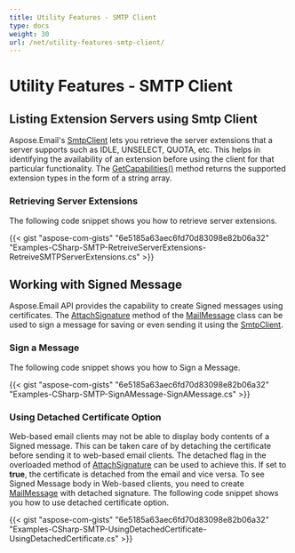```yaml
---
title: Utility Features - SMTP Client
type: docs
weight: 30
url: /net/utility-features-smtp-client/
---
```


# Utility Features - SMTP Client
## **Listing Extension Servers using Smtp Client**
Aspose.Email's [SmtpClient](https://apireference.aspose.com/email/net/aspose.email.clients.smtp/smtpclient) lets you retrieve the server extensions that a server supports such as IDLE, UNSELECT, QUOTA, etc. This helps in identifying the availability of an extension before using the client for that particular functionality. The [GetCapabilities()](https://apireference.aspose.com/email/net/aspose.email.clients/emailclient/methods/getcapabilities) method returns the supported extension types in the form of a string array.
### **Retrieving Server Extensions**
The following code snippet shows you how to retrieve server extensions.



{{< gist "aspose-com-gists" "6e5185a63aec6fd70d83098e82b06a32" "Examples-CSharp-SMTP-RetreiveServerExtensions-RetreiveSMTPServerExtensions.cs" >}}
## **Working with Signed Message**
Aspose.Email API provides the capability to create Signed messages using certificates. The [AttachSignature](https://apireference.aspose.com/email/net/aspose.email/mailmessage/methods/attachsignature/index) method of the [MailMessage](https://apireference.aspose.com/email/net/aspose.email/mailmessage) class can be used to sign a message for saving or even sending it using the [SmtpClient](https://apireference.aspose.com/email/net/aspose.email.clients.smtp/smtpclient).
### **Sign a Message**
The following code snippet shows you how to Sign a Message.



{{< gist "aspose-com-gists" "6e5185a63aec6fd70d83098e82b06a32" "Examples-CSharp-SMTP-SignAMessage-SignAMessage.cs" >}}
### **Using Detached Certificate Option**
Web-based email clients may not be able to display body contents of a Signed message. This can be taken care of by detaching the certificate before sending it to web-based email clients. The detached flag in the overloaded method of [AttachSignature](https://apireference.aspose.com/email/net/aspose.email/mailmessage/methods/attachsignature/index) can be used to achieve this. If set to **true**, the certificate is detached from the email and vice versa. To see Signed Message body in Web-based clients, you need to create [MailMessage](https://apireference.aspose.com/email/net/aspose.email/mailmessage) with detached signature. The following code snippet shows you how to use detached certificate option.



{{< gist "aspose-com-gists" "6e5185a63aec6fd70d83098e82b06a32" "Examples-CSharp-SMTP-UsingDetachedCertificate-UsingDetachedCertificate.cs" >}}
